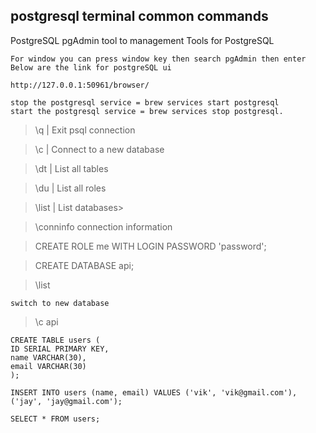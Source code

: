 ## postgresql terminal common commands

PostgreSQL
    pgAdmin tool to management Tools for PostgreSQL
    
    For window you can press window key then search pgAdmin then enter
    Below are the link for postgreSQL ui 

    http://127.0.0.1:50961/browser/ 

    stop the postgresql service = brew services start postgresql
    start the postgresql service = brew services stop postgresql.

> \q | Exit psql connection

> \c | Connect to a new database

> \dt | List all tables

> \du | List all roles

> \list | List databases> 

> \conninfo connection information

>CREATE ROLE me WITH LOGIN PASSWORD 'password';
    
>CREATE DATABASE api;
    
>\list
    
    switch to new database
>\c api 

    CREATE TABLE users (
    ID SERIAL PRIMARY KEY,
    name VARCHAR(30),
    email VARCHAR(30)
    );

    INSERT INTO users (name, email) VALUES ('vik', 'vik@gmail.com'), ('jay', 'jay@gmail.com');

    SELECT * FROM users;